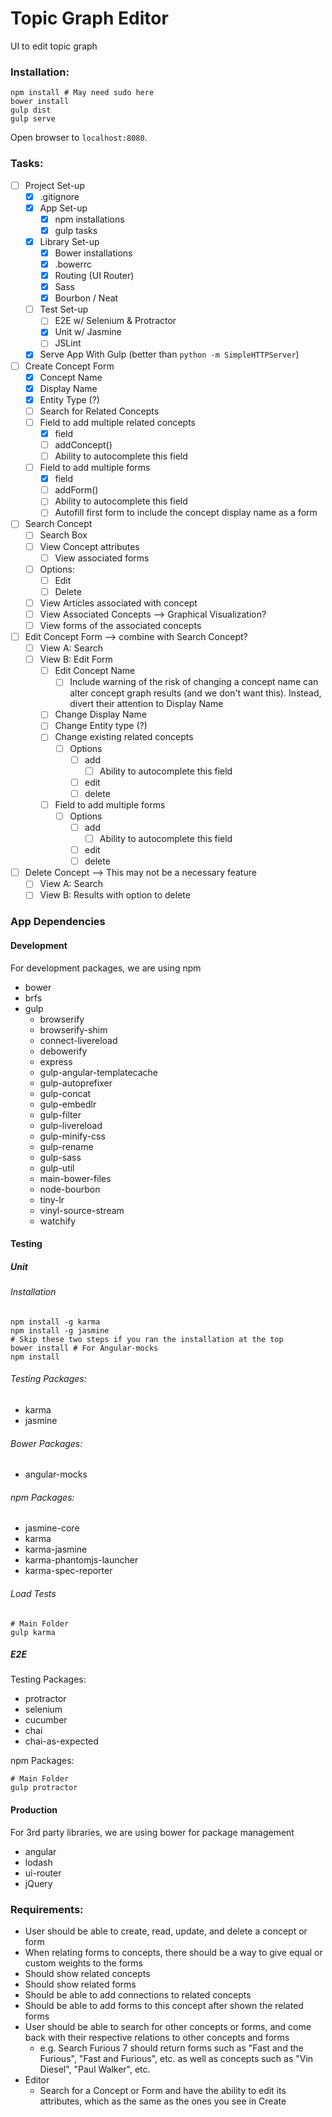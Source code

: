 Topic Graph Editor
==================

UI to edit topic graph

### Installation:
```shell
npm install # May need sudo here
bower install
gulp dist
gulp serve
```

Open browser to `localhost:8080`.

### Tasks:
- [ ] Project Set-up
    - [x] .gitignore
    - [x] App Set-up
        - [x] npm installations
        - [x] gulp tasks
    - [x] Library Set-up
        - [x] Bower installations
        - [x] .bowerrc
        - [x] Routing (UI Router)
        - [x] Sass
        - [x] Bourbon / Neat
    - [ ] Test Set-up
        - [ ] E2E w/ Selenium & Protractor
        - [x] Unit w/ Jasmine
        - [ ] JSLint
    - [x] Serve App With Gulp (better than `python -m SimpleHTTPServer`)
- [ ] Create Concept Form
    - [x] Concept Name
    - [x] Display Name
    - [x] Entity Type (?)
    - [ ] Search for Related Concepts
    - [ ] Field to add multiple related concepts
        - [x] field
        - [ ] addConcept()
        - [ ] Ability to autocomplete this field
    - [ ] Field to add multiple forms
        - [x] field
        - [ ] addForm()
        - [ ] Ability to autocomplete this field
        - [ ] Autofill first form to include the concept display name as a form
- [ ] Search Concept
    - [ ] Search Box
    - [ ] View Concept attributes
        - [ ] View associated forms
    - [ ] Options:
        - [ ] Edit
        - [ ] Delete
    - [ ] View Articles associated with concept
    - [ ] View Associated Concepts --> Graphical Visualization?
    - [ ] View forms of the associated concepts
- [ ] Edit Concept Form --> combine with Search Concept?
    - [ ] View A: Search
    - [ ] View B: Edit Form
        - [ ] Edit Concept Name
            - [ ] Include warning of the risk of changing a concept name can alter concept graph results (and we don't want this). Instead, divert their attention to Display Name
        - [ ] Change Display Name
        - [ ] Change Entity type (?)
        - [ ] Change existing related concepts
            - [ ] Options
                - [ ] add
                    - [ ] Ability to autocomplete this field
                - [ ] edit
                - [ ] delete
        - [ ] Field to add multiple forms
            - [ ] Options
                - [ ] add
                    - [ ] Ability to autocomplete this field
                - [ ] edit
                - [ ] delete
- [ ] Delete Concept --> This may not be a necessary feature
    - [ ] View A: Search
    - [ ] View B: Results with option to delete

### App Dependencies
#### Development

For development packages, we are using npm

* bower
* brfs
* gulp
    * browserify
    * browserify-shim
    * connect-livereload
    * debowerify
    * express
    * gulp-angular-templatecache
    * gulp-autoprefixer
    * gulp-concat
    * gulp-embedlr
    * gulp-filter
    * gulp-livereload
    * gulp-minify-css
    * gulp-rename
    * gulp-sass
    * gulp-util
    * main-bower-files
    * node-bourbon
    * tiny-lr
    * vinyl-source-stream
    * watchify

#### Testing

##### Unit

###### Installation

```shell
npm install -g karma
npm install -g jasmine
# Skip these two steps if you ran the installation at the top
bower install # For Angular-mocks
npm install
```

###### Testing Packages:

* karma
* jasmine

###### Bower Packages:

* angular-mocks

###### npm Packages:

* jasmine-core
* karma
* karma-jasmine
* karma-phantomjs-launcher
* karma-spec-reporter

###### Load Tests

```shell
# Main Folder
gulp karma
```

##### E2E

Testing Packages:

* protractor
* selenium
* cucumber
* chai
* chai-as-expected

npm Packages:

```shell
# Main Folder
gulp protractor
```

#### Production

For 3rd party libraries, we are using bower for package management

* angular
* lodash
* ui-router
* jQuery

### Requirements:

* User should be able to create, read, update, and delete a concept or form
* When relating forms to concepts, there should be a way to give equal or custom weights to the forms
* Should show related concepts
* Should show related forms
* Should be able to add connections to related concepts
* Should be able to add forms to this concept after shown the related forms
* User should be able to search for other concepts or forms, and come back with their respective relations to other concepts and forms
    * e.g. Search Furious 7 should return forms such as "Fast and the Furious", "Fast and Furious", etc. as well as concepts such as "Vin Diesel", "Paul Walker", etc.
* Editor
    * Search for a Concept or Form and have the ability to edit its attributes, which as the same as the ones you see in Create
